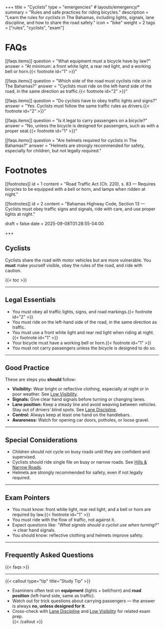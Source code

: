 +++
title = "Cyclists"
type = "emergencies"           # layouts/emergency/*
summary = "Rules and safe practices for riding bicycles."
description = "Learn the rules for cyclists in The Bahamas, including lights, signals, lane discipline, and how to share the road safely."
icon = "bike"
weight = 2
tags = ["rules", "cyclists", "exam"]

# FAQs
[[faqs.items]]
question = "What equipment must a bicycle have by law?"
answer = "At minimum: a front white light, a rear red light, and a working bell or horn.{{< footnote id=\"1\" >}}"

[[faqs.items]]
question = "Which side of the road must cyclists ride on in The Bahamas?"
answer = "Cyclists must ride on the left-hand side of the road, in the same direction as traffic.{{< footnote id=\"2\" >}}"

[[faqs.items]]
question = "Do cyclists have to obey traffic lights and signs?"
answer = "Yes. Cyclists must follow the same traffic rules as drivers.{{< footnote id=\"2\" >}}"

[[faqs.items]]
question = "Is it legal to carry passengers on a bicycle?"
answer = "No, unless the bicycle is designed for passengers, such as with a proper seat.{{< footnote id=\"1\" >}}"

[[faqs.items]]
question = "Are helmets required for cyclists in The Bahamas?"
answer = "Helmets are strongly recommended for safety, especially for children, but not legally required."

# Footnotes
[[footnotes]]
id = 1
content = "Road Traffic Act (Ch. 220), s. 83 — Requires bicycles to be equipped with a bell or horn, and lamps when ridden at night."

[[footnotes]]
id = 2
content = "Bahamas Highway Code, Section 13 — Cyclists must obey traffic signs and signals, ride with care, and use proper lights at night."

draft = false
date = 2025-09-08T01:28:55-04:00

+++

## Cyclists

Cyclists share the road with motor vehicles but are more vulnerable. You **must** make yourself visible, obey the rules of the road, and ride with caution.  

{{< toc >}}

---

## Legal Essentials

- You must obey all traffic lights, signs, and road markings.{{< footnote id="2" >}}  
- You must ride on the left-hand side of the road, in the same direction as traffic.  
- You must use a front white light and rear red light when riding at night.{{< footnote id="1" >}}  
- Your bicycle must have a working bell or horn.{{< footnote id="1" >}}  
- You must not carry passengers unless the bicycle is designed to do so.  

---

## Good Practice

These are steps you **should** follow:

- **Visibility:** Wear bright or reflective clothing, especially at night or in poor weather. See [Low Visibility](/rules/special-conditions/low-visibility/).  
- **Signals:** Give clear hand signals before turning or changing lanes.  
- **Lane position:** Keep a steady line and avoid weaving between vehicles. Stay out of drivers’ blind spots. See [Lane Discipline](/rules/lane-discipline/).  
- **Control:** Always keep at least one hand on the handlebars.  
- **Awareness:** Watch for opening car doors, potholes, or loose gravel.  

---

## Special Considerations

- Children should not cycle on busy roads until they are confident and supervised.  
- Cyclists should ride single file on busy or narrow roads. See [Hills & Narrow Roads](/rules/special-conditions/hills-narrow-roads/).  
- Helmets are strongly recommended for safety, even if not legally required.  

---

## Exam Pointers

- You must know: front white light, rear red light, and a bell or horn are required by law.{{< footnote id="1" >}}  
- You must ride with the flow of traffic, not against it.  
- Expect questions like: *“What signals should a cyclist use when turning?”* → clear hand signals.  
- You should know: reflective clothing and helmets improve safety.  

---

## Frequently Asked Questions

{{< faqs >}}

---

{{< callout type="tip" title="Study Tip" >}}
- Examiners often test on **equipment** (lights + bell/horn) and **road position** (left-hand side, same as traffic).  
- Watch out for trick questions about carrying passengers — the answer is always **no, unless designed for it**.  
- Cross-check with [Lane Discipline](/rules/lane-discipline/) and [Low Visibility](/rules/special-conditions/low-visibility/) for related exam prep.  
{{< /callout >}}